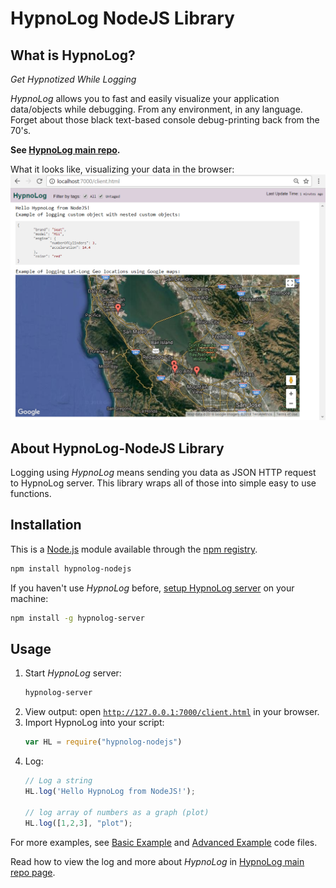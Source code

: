 HypnoLog NodeJS Library
============================

## What is HypnoLog?
*Get Hypnotized While Logging*

*HypnoLog* allows you to fast and easily visualize your application data/objects while debugging. From any environment, in any language. Forget about those black text-based console debug-printing back from the 70's. 

**See [HypnoLog main repo](https://github.com/SimonLdj/hypnolog-server).**

What it looks like, visualizing your data in the browser:
![alt text](/doc/images/screenshot_hypnolog-nodejs-example.png "HypnoLog UI screenshot")

## About HypnoLog-NodeJS Library
Logging using *HypnoLog* means sending you data as JSON HTTP request to HypnoLog server. This library wraps all of those into simple easy to use functions.

## Installation
This is a [Node.js](https://nodejs.org/en/) module available through the [npm registry](https://www.npmjs.com/).
```bash
npm install hypnolog-nodejs
```

If you haven't use *HypnoLog* before, [setup HypnoLog server](https://github.com/SimonLdj/hypnolog-server#setup-hypnolog-server) on your machine:
```bash
npm install -g hypnolog-server
```

## Usage
1. Start *HypnoLog* server:
    ```bash
    hypnolog-server
    ```
2. View output: open [`http://127.0.0.1:7000/client.html`](http://127.0.0.1:7000/client.html) in your browser.
3. Import HypnoLog into your script:
    ```javascript
    var HL = require("hypnolog-nodejs")
    ```
4. Log:
    ```javascript
    // Log a string
    HL.log('Hello HypnoLog from NodeJS!');
    
    // log array of numbers as a graph (plot)
    HL.log([1,2,3], "plot");
    ```

For more examples, see [Basic Example](/examples.js) and [Advanced Example](advancedExamples.js) code files.

Read how to view the log and more about *HypnoLog* in [HypnoLog main repo page](https://github.com/SimonLdj/hypnolog-server).

